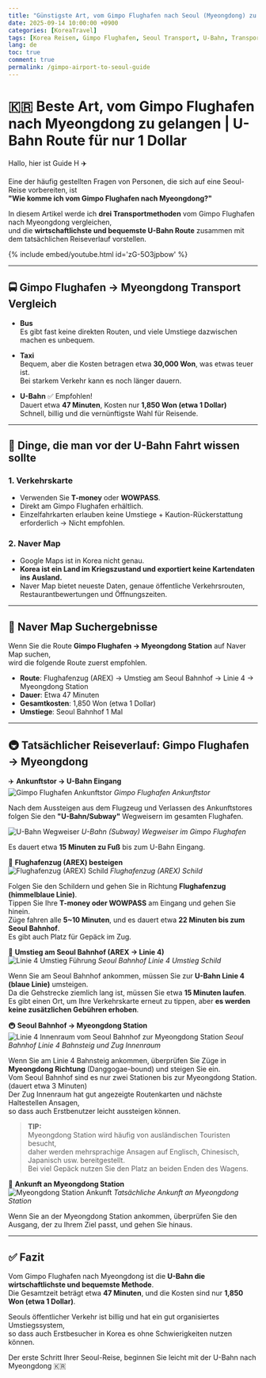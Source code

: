 ```yaml
---
title: "Günstigste Art, vom Gimpo Flughafen nach Seoul (Myeongdong) zu gelangen (Vollständiger U-Bahn Leitfaden)"
date: 2025-09-14 10:00:00 +0900
categories: [KoreaTravel]
tags: [Korea Reisen, Gimpo Flughafen, Seoul Transport, U-Bahn, Transport Leitfaden, Myeongdong, Seoul Reise Tipps]
lang: de
toc: true
comment: true
permalink: /gimpo-airport-to-seoul-guide
---
```


# 🇰🇷 Beste Art, vom Gimpo Flughafen nach Myeongdong zu gelangen | U-Bahn Route für nur 1 Dollar

Hallo, hier ist Guide H ✈️  

Eine der häufig gestellten Fragen von Personen, die sich auf eine Seoul-Reise vorbereiten, ist  
**"Wie komme ich vom Gimpo Flughafen nach Myeongdong?"**  

In diesem Artikel werde ich **drei Transportmethoden** vom Gimpo Flughafen nach Myeongdong vergleichen,  
und die **wirtschaftlichste und bequemste U-Bahn Route** zusammen mit dem tatsächlichen Reiseverlauf vorstellen.

{% include embed/youtube.html id='zG-5O3jpbow' %}
<!-- Related Youtube Video -->

---

## 🚍 Gimpo Flughafen → Myeongdong Transport Vergleich

- **Bus**  
  Es gibt fast keine direkten Routen, und viele Umstiege dazwischen machen es unbequem.  

- **Taxi**  
  Bequem, aber die Kosten betragen etwa **30,000 Won**, was etwas teuer ist.  
  Bei starkem Verkehr kann es noch länger dauern.  

- **U-Bahn** ✅ Empfohlen!  
  Dauert etwa **47 Minuten**, Kosten nur **1,850 Won (etwa 1 Dollar)**  
  Schnell, billig und die vernünftigste Wahl für Reisende.  

---

## 🎫 Dinge, die man vor der U-Bahn Fahrt wissen sollte

### 1. Verkehrskarte  
- Verwenden Sie **T-money** oder **WOWPASS**.  
- Direkt am Gimpo Flughafen erhältlich.  
- Einzelfahrkarten erlauben keine Umstiege + Kaution-Rückerstattung erforderlich → Nicht empfohlen.  

### 2. Naver Map  
- Google Maps ist in Korea nicht genau.  
- **Korea ist ein Land im Kriegszustand und exportiert keine Kartendaten ins Ausland.**  
- Naver Map bietet neueste Daten, genaue öffentliche Verkehrsrouten, Restaurantbewertungen und Öffnungszeiten.  

---

## 🔎 Naver Map Suchergebnisse

Wenn Sie die Route **Gimpo Flughafen → Myeongdong Station** auf Naver Map suchen,  
wird die folgende Route zuerst empfohlen.  

- **Route**: Flughafenzug (AREX) → Umstieg am Seoul Bahnhof → Linie 4 → Myeongdong Station  
- **Dauer**: Etwa 47 Minuten  
- **Gesamtkosten**: 1,850 Won (etwa 1 Dollar)  
- **Umstiege**: Seoul Bahnhof 1 Mal  

---

## 🚇 Tatsächlicher Reiseverlauf: Gimpo Flughafen → Myeongdong

✈️ **Ankunftstor → U-Bahn Eingang**  
![Gimpo Flughafen Ankunftstor](/assets/img/posts/gimpo-airport/gimpo-arrival.HEIC)
_Gimpo Flughafen Ankunftstor_

Nach dem Aussteigen aus dem Flugzeug und Verlassen des Ankunftstores folgen Sie den **"U-Bahn/Subway"** Wegweisern im gesamten Flughafen.  

![U-Bahn Wegweiser](/assets/img/posts/gimpo-airport/airport-metro-sign.jpg)
_U-Bahn (Subway) Wegweiser im Gimpo Flughafen_

Es dauert etwa **15 Minuten zu Fuß** bis zum U-Bahn Eingang.  

🚉 **Flughafenzug (AREX) besteigen**  
![Flughafenzug (AREX) Schild](/assets/img/posts/gimpo-airport/airporttrain-sign.jpg)
_Flughafenzug (AREX) Schild_

Folgen Sie den Schildern und gehen Sie in Richtung **Flughafenzug (himmelblaue Linie)**.  
Tippen Sie Ihre **T-money oder WOWPASS** am Eingang und gehen Sie hinein.  
Züge fahren alle **5~10 Minuten**, und es dauert etwa **22 Minuten bis zum Seoul Bahnhof**.  
Es gibt auch Platz für Gepäck im Zug.  

🚶 **Umstieg am Seoul Bahnhof (AREX → Linie 4)**  
![Linie 4 Umstieg Führung](/assets/img/posts/gimpo-airport/4line-sign.jpg)
_Seoul Bahnhof Linie 4 Umstieg Schild_

Wenn Sie am Seoul Bahnhof ankommen, müssen Sie zur **U-Bahn Linie 4 (blaue Linie)** umsteigen.  
Da die Gehstrecke ziemlich lang ist, müssen Sie etwa **15 Minuten laufen**.  
Es gibt einen Ort, um Ihre Verkehrskarte erneut zu tippen, aber **es werden keine zusätzlichen Gebühren erhoben**.  

🚇 **Seoul Bahnhof → Myeongdong Station**  
![Linie 4 Innenraum vom Seoul Bahnhof zur Myeongdong Station](/assets/img/posts/gimpo-airport/to-myeong-dong.jpg)
_Seoul Bahnhof Linie 4 Bahnsteig und Zug Innenraum_

Wenn Sie am Linie 4 Bahnsteig ankommen, überprüfen Sie Züge in **Myeongdong Richtung** (Danggogae-bound) und steigen Sie ein.  
Vom Seoul Bahnhof sind es nur zwei Stationen bis zur Myeongdong Station. (dauert etwa 3 Minuten)  
Der Zug Innenraum hat gut angezeigte Routenkarten und nächste Haltestellen Ansagen,  
so dass auch Erstbenutzer leicht aussteigen können.

> **TIP:**  
> Myeongdong Station wird häufig von ausländischen Touristen besucht,  
> daher werden mehrsprachige Ansagen auf Englisch, Chinesisch, Japanisch usw. bereitgestellt.  
> Bei viel Gepäck nutzen Sie den Platz an beiden Enden des Wagens.

🚪 **Ankunft an Myeongdong Station**  
![Myeongdong Station Ankunft](/assets/img/posts/gimpo-airport/myeongdong.jpg)
_Tatsächliche Ankunft an Myeongdong Station_

Wenn Sie an der Myeongdong Station ankommen, überprüfen Sie den Ausgang, der zu Ihrem Ziel passt, und gehen Sie hinaus.  

---

## ✅ Fazit

Vom Gimpo Flughafen nach Myeongdong ist die **U-Bahn die wirtschaftlichste und bequemste Methode**.  
Die Gesamtzeit beträgt etwa **47 Minuten**, und die Kosten sind nur **1,850 Won (etwa 1 Dollar)**.  

Seouls öffentlicher Verkehr ist billig und hat ein gut organisiertes Umstiegssystem,  
so dass auch Erstbesucher in Korea es ohne Schwierigkeiten nutzen können.  

Der erste Schritt Ihrer Seoul-Reise, beginnen Sie leicht mit der U-Bahn nach Myeongdong 🇰🇷
